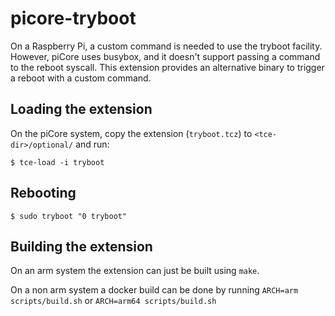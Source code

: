 # picore-tryboot
On a Raspberry Pi, a custom command is needed to use the tryboot facility.
However, piCore uses busybox, and it doesn't support passing a command to the reboot syscall.
This extension provides an alternative binary to trigger a reboot with a custom command.

## Loading the extension
On the piCore system, copy the extension (`tryboot.tcz`) to `<tce-dir>/optional/` and run:
```
$ tce-load -i tryboot
```

## Rebooting
```
$ sudo tryboot "0 tryboot"
```

## Building the extension
On an arm system the extension can just be built using `make`.

On a non arm system a docker build can be done by running `ARCH=arm scripts/build.sh` or `ARCH=arm64 scripts/build.sh`
